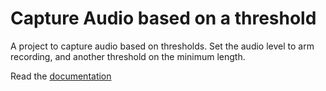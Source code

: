 # Capture Audio based on a threshold

A project to capture audio based on thresholds. Set the audio level to arm recording, and another threshold on the minimum length.

Read the [documentation](https://lloydrochester.com/post/hardware/audio-clip/)

